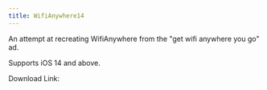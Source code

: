 ```yaml
---
title: WifiAnywhere14
---
```


An attempt at recreating WifiAnywhere from the "get wifi anywhere you go" ad.

Supports iOS 14 and above.

Download Link:
